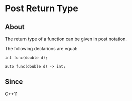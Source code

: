 # Post Return Type

## About
The return type of a function can be given in post notation.

The following declarions are equal:

```
int func(double d);

auto func(double d) -> int;
```

## Since
C++11
